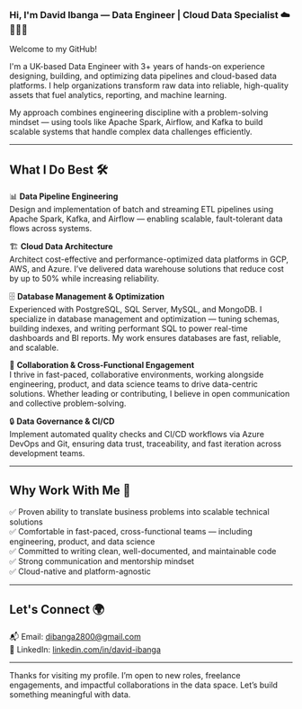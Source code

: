 ### Hi, I'm David Ibanga — Data Engineer | Cloud Data Specialist ☁️👨🏾‍💻  
Welcome to my GitHub!

I'm a UK-based Data Engineer with 3+ years of hands-on experience designing, building, and optimizing data pipelines and cloud-based data platforms. I help organizations transform raw data into reliable, high-quality assets that fuel analytics, reporting, and machine learning.

My approach combines engineering discipline with a problem-solving mindset — using tools like Apache Spark, Airflow, and Kafka to build scalable systems that handle complex data challenges efficiently.

---

## What I Do Best 🛠️

📊 **Data Pipeline Engineering**  
Design and implementation of batch and streaming ETL pipelines using Apache Spark, Kafka, and Airflow — enabling scalable, fault-tolerant data flows across systems.

🏗️ **Cloud Data Architecture**  
Architect cost-effective and performance-optimized data platforms in GCP, AWS, and Azure. I’ve delivered data warehouse solutions that reduce cost by up to 50% while increasing reliability.

🗄️ **Database Management & Optimization**  
Experienced with PostgreSQL, SQL Server, MySQL, and MongoDB. I specialize in database management and optimization — tuning schemas, building indexes, and writing performant SQL to power real-time dashboards and BI reports. My work ensures databases are fast, reliable, and scalable.

🌟 **Collaboration & Cross-Functional Engagement**  
I thrive in fast-paced, collaborative environments, working alongside engineering, product, and data science teams to drive data-centric solutions. 
Whether leading or contributing, I believe in open communication and collective problem-solving.

🔒 **Data Governance & CI/CD**  
Implement automated quality checks and CI/CD workflows via Azure DevOps and Git, ensuring data trust, traceability, and fast iteration across development teams.

---

## Why Work With Me 🤝

✅ Proven ability to translate business problems into scalable technical solutions  
✅ Comfortable in fast-paced, cross-functional teams — including engineering, product, and data science  
✅ Committed to writing clean, well-documented, and maintainable code  
✅ Strong communication and mentorship mindset  
✅ Cloud-native and platform-agnostic

---

## Let's Connect 🌍

📬 Email: [dibanga2800@gmail.com](mailto:dibanga2800@gmail.com)  
🔗 LinkedIn: [linkedin.com/in/david-ibanga](https://linkedin.com/in/david-ibanga)

---

Thanks for visiting my profile. I’m open to new roles, freelance engagements, and impactful collaborations in the data space. Let’s build something meaningful with data.
